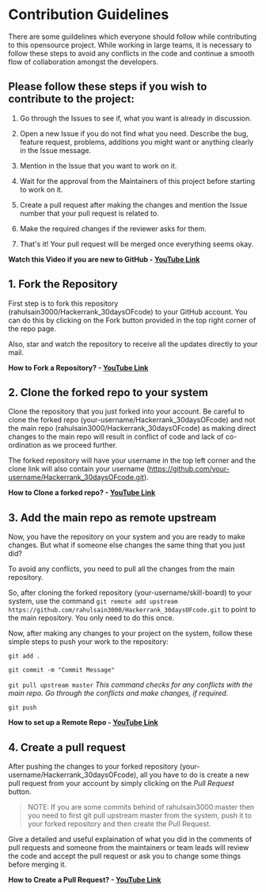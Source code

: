 # Contribution Guidelines

There are some guildelines which everyone should follow while contributing to this opensource project. While working in large teams, it is necessary to follow these steps to avoid any conflicts in the code and continue a smooth flow of collaboration amongst the developers.

## Please follow these steps if you wish to contribute to the project:

1. Go through the Issues to see if, what you want is already in discussion.

2. Open a new Issue if you do not find what you need. Describe the bug, feature request, problems, additions you might want or anything clearly in the Issue message.

3. Mention in the Issue that you want to work on it.

4. Wait for the approval from the Maintainers of this project before starting to work on it.

5. Create a pull request after making the changes and mention the Issue number that your pull request is related to.

6. Make the required changes if the reviewer asks for them.

7. That's it! Your pull request will be merged once everything seems okay.

**Watch this Video if you are new to GitHub - [YouTube Link](https://youtu.be/HbSjyU2vf6Y)**

## 1. Fork the Repository

First step is to fork this repository (rahulsain3000/Hackerrank_30daysOFcode) to your GitHub account. You can do this by clicking on the Fork button provided in the top right corner of the repo page.

Also, star and watch the repository to receive all the updates directly to your mail.

**How to Fork a Repository? - [YouTube Link](https://youtu.be/HbSjyU2vf6Y?t=101)**

## 2. Clone the forked repo to your system

Clone the repository that you just forked into your account.
Be careful to clone the forked repo (your-username/Hackerrank_30daysOFcode) and not the main repo (rahulsain3000/Hackerrank_30daysOFcode) as making direct changes to the main repo will result in conflict of code and lack of co-ordination as we proceed further.

The forked repository will have your username in the top left corner and the clone link will also contain your username (<https://github.com/your-username/Hackerrank_30daysOFcode.git>).

**How to Clone a forked repo? - [YouTube Link](https://youtu.be/HbSjyU2vf6Y?t=134)**

## 3. Add the main repo as remote upstream

Now, you have the repository on your system and you are ready to make changes. But what if someone else changes the same thing that you just did?

To avoid any conflicts, you need to pull all the changes from the main repository.

So, after cloning the forked repository (your-username/skill-board) to your system, use the command `git remote add upstream https://github.com/rahulsain3000/Hackerrank_30daysOFcode.git` to point to the main repository. You only need to do this once.

Now, after making any changes to your project on the system, follow these simple steps to push your work to the repository:

`git add .`

`git commit -m "Commit Message"`

`git pull upstream master` *This command checks for any conflicts with the main repo. Go through the conflicts and make changes, if required.*

`git push`

**How to set up a Remote Repo - [YouTube Link](https://youtu.be/-zvHQXnBO6c)**

## 4. Create a pull request

After pushing the changes to your forked repository (your-username/Hackerrank_30daysOFcode), all you have to do is create a new pull request from your account by simply clicking on the *Pull Request* button.

> NOTE:
> If you are some commits behind of rahulsain3000:master then you need to first git pull upstream master from the system, push it to your forked repository and then create the Pull Request.

Give a detailed and useful explaination of what you did in the comments of pull requests and someone from the maintainers or team leads will review the code and accept the pull request or ask you to change some things before merging it.

**How to Create a Pull Request? - [YouTube Link](https://youtu.be/HbSjyU2vf6Y?t=297)**
